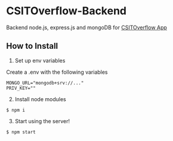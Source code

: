 # CSITOverflow-Backend

Backend node.js, express.js and mongoDB for [CSITOverflow App](https://github.com/jicsontoh/CSITOverflow-Frontend)

## How to Install

1. Set up env variables

Create a .env with the following variables

```
MONGO_URL="mongodb+srv://..."
PRIV_KEY=""
```

2. Install node modules

```
$ npm i
```

3. Start using the server!

```
$ npm start
```
